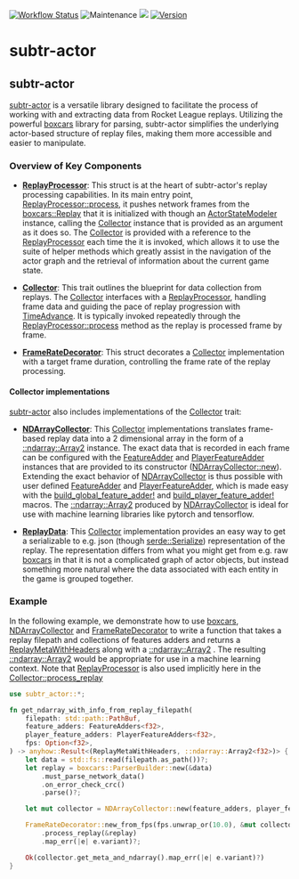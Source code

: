 [![Workflow Status](https://github.com/rlrml/subtr-actor/workflows/main/badge.svg)](https://github.com/rlrml/subtr-actor/actions?query=workflow%3A%22main%22)
![Maintenance](https://img.shields.io/badge/maintenance-activly--developed-brightgreen.svg) [![](https://docs.rs/subtr-actor/badge.svg)](https://docs.rs/subtr-actor) [![Version](https://img.shields.io/crates/v/subtr-actor.svg?style=flat-square)](https://crates.io/crates/subtr-actor)
# subtr-actor

## subtr-actor

[subtr-actor](crate) is a versatile library designed to facilitate the
process of working with and extracting data from Rocket League replays.
Utilizing the powerful [boxcars] library for parsing, subtr-actor
simplifies the underlying actor-based structure of replay files, making them
more accessible and easier to manipulate.

### Overview of Key Components

- **[ReplayProcessor]**: This struct is at the heart of subtr-actor's
replay processing capabilities. In its main entry point,
[ReplayProcessor::process], it pushes network frames from the
[boxcars::Replay] that it is initialized with though an
[ActorStateModeler] instance, calling the [Collector] instance that is
provided as an argument as it does so. The [Collector] is provided with a
reference to the [ReplayProcessor] each time the it is invoked, which
allows it to use the suite of helper methods which greatly assist in the
navigation of the actor graph and the retrieval of information about the
current game state.

- **[Collector]**: This trait outlines the blueprint for data collection
from replays. The [Collector] interfaces with a [ReplayProcessor],
handling frame data and guiding the pace of replay progression with
[TimeAdvance]. It is typically invoked repeatedly through the
[ReplayProcessor::process] method as the replay is processed frame by
frame.

- **[FrameRateDecorator]**: This struct decorates a [Collector]
implementation with a target frame duration, controlling the frame rate of
the replay processing.

#### Collector implementations

[subtr-actor](crate) also includes implementations of the [Collector] trait:

- **[NDArrayCollector]**: This [Collector] implementations translates
frame-based replay data into a 2 dimensional array in the form of a
[::ndarray::Array2] instance. The exact data that is recorded in each
frame can be configured with the [FeatureAdder] and [PlayerFeatureAdder]
instances that are provided to its constructor ([NDArrayCollector::new]).
Extending the exact behavior of [NDArrayCollector] is thus possible with
user defined [FeatureAdder] and [PlayerFeatureAdder], which is made easy
with the [build_global_feature_adder!] and [build_player_feature_adder!]
macros. The [::ndarray::Array2] produced by [NDArrayCollector] is ideal
for use with machine learning libraries like pytorch and tensorflow.

- **[ReplayData]**: This [Collector] implementation provides an easy way
to get a serializable to e.g. json (though [serde::Serialize])
representation of the replay. The representation differs from what you might
get from e.g. raw [boxcars] in that it is not a complicated graph of actor
objects, but instead something more natural where the data associated with
each entity in the game is grouped together.

### Example

In the following example, we demonstrate how to use [boxcars],
[NDArrayCollector] and [FrameRateDecorator] to write a function that
takes a replay filepath and collections of features adders and returns a
[ReplayMetaWithHeaders] along with a [::ndarray::Array2] . The resulting
[::ndarray::Array2] would be appropriate for use in a machine learning
context. Note that [ReplayProcessor] is also used implicitly here in the
[Collector::process_replay]

```rust
use subtr_actor::*;

fn get_ndarray_with_info_from_replay_filepath(
    filepath: std::path::PathBuf,
    feature_adders: FeatureAdders<f32>,
    player_feature_adders: PlayerFeatureAdders<f32>,
    fps: Option<f32>,
) -> anyhow::Result<(ReplayMetaWithHeaders, ::ndarray::Array2<f32>)> {
    let data = std::fs::read(filepath.as_path())?;
    let replay = boxcars::ParserBuilder::new(&data)
        .must_parse_network_data()
        .on_error_check_crc()
        .parse()?;

    let mut collector = NDArrayCollector::new(feature_adders, player_feature_adders);

    FrameRateDecorator::new_from_fps(fps.unwrap_or(10.0), &mut collector)
        .process_replay(&replay)
        .map_err(|e| e.variant)?;

    Ok(collector.get_meta_and_ndarray().map_err(|e| e.variant)?)
}
```

[crate]: https://docs.rs/subtr-actor
[subtr-actor]: https://crates.io/crates/subtr-actor
[Workflow Status]: https://github.com/rlrml/subtr-actor/actions?query=workflow%3A%22main%22
[boxcars]: https://docs.rs/boxcars/latest/boxcars/
[ReplayProcessor]: https://docs.rs/subtr-actor/latest/subtr_actor/struct.ReplayProcessor.html
[ReplayProcessor::process]: https://docs.rs/subtr-actor/latest/subtr_actor/struct.ReplayProcessor.html#method.process
[boxcars::Replay]: https://docs.rs/boxcars/latest/boxcars/struct.Replay.html
[ActorStateModeler]: https://docs.rs/subtr-actor/latest/subtr_actor/struct.ActorStateModeler.html
[Collector]: https://docs.rs/subtr-actor/latest/subtr_actor/trait.Collector.html
[TimeAdvance]: https://docs.rs/subtr-actor/latest/subtr_actor/enum.TimeAdvance.html
[FrameRateDecorator]: https://docs.rs/subtr-actor/latest/subtr_actor/struct.FrameRateDecorator.html
[NDArrayCollector]: https://docs.rs/subtr-actor/latest/subtr_actor/struct.NDArrayCollector.html
[::ndarray::Array2]: https://docs.rs/ndarray/latest/ndarray/struct.Array2.html
[FeatureAdder]: https://docs.rs/subtr-actor/latest/subtr_actor/struct.FeatureAdder.html
[PlayerFeatureAdder]: https://docs.rs/subtr-actor/latest/subtr_actor/struct.PlayerFeatureAdder.html
[NDArrayCollector::new]: https://docs.rs/subtr-actor/latest/subtr_actor/struct.NDArrayCollector.html#method.new
[build_global_feature_adder!]: https://docs.rs/subtr-actor/latest/subtr_actor/macro.build_global_feature_adder.html
[build_player_feature_adder!]: https://docs.rs/subtr-actor/latest/subtr_actor/macro.build_player_feature_adder.html
[ReplayData]: https://docs.rs/subtr-actor/latest/subtr_actor/struct.ReplayData.html
[serde::Serialize]: https://docs.rs/serde/latest/serde/trait.Serialize.html
[ReplayMetaWithHeaders]: https://docs.rs/subtr-actor/latest/subtr_actor/struct.ReplayMetaWithHeaders.html
[Collector::process_replay]: https://docs.rs/subtr-actor/latest/subtr_actor/trait.Collector.html#tymethod.process_replay
